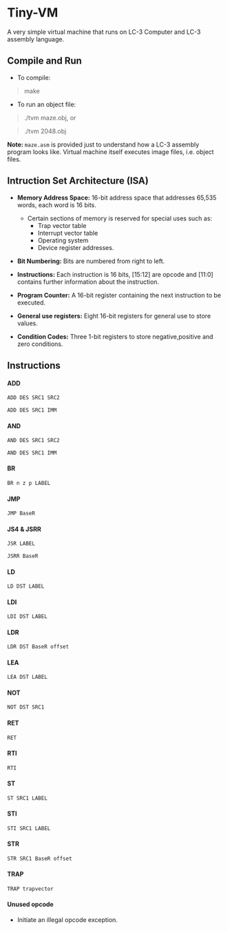 # Tiny-VM

A very simple virtual machine that runs on LC-3 Computer and LC-3 assembly language.

## Compile and Run

* To compile:

> make

* To run an object file:

> ./tvm maze.obj, or

> ./tvm 2048.obj

<b> Note: </b> <code>maze.asm</code> is provided just to understand how a LC-3 assembly program looks like. Virtual machine itself executes image files, i.e. object files.

## Intruction Set Architecture (ISA)

* <b>Memory Address Space:</b> 16-bit address space that addresses 65,535 words, each word is 16 bits.
  * Certain sections of memory is reserved for special uses such as:
    - Trap vector table
    - Interrupt vector table
    - Operating system
    - Device register addresses.

* <b>Bit Numbering:</b> Bits are numbered from right to left.

* <b>Instructions:</b> Each instruction is 16 bits, \[15:12] are opcode and \[11:0] contains further information about the instruction.

* <b>Program Counter:</b> A 16-bit register containing the next instruction to be executed.

* <b>General use registers:</b> Eight 16-bit registers for general use to store values.

* <b>Condition Codes:</b> Three 1-bit registers to store negative,positive and zero conditions.

<h2> Instructions </h2>

<h4> ADD </h4>

```c
ADD DES SRC1 SRC2
```

```c
ADD DES SRC1 IMM
```

<h4> AND </h4>

```c
AND DES SRC1 SRC2
```

```c
AND DES SRC1 IMM
```

<h4> BR </h4>

```c
BR n z p LABEL
```

<h4> JMP </h4>

```c
JMP BaseR
```

<h4> JS4 & JSRR </h4>

```c
JSR LABEL
```

```c
JSRR BaseR
```

<h4> LD </h4>

```c
LD DST LABEL
```

<h4> LDI </h4>

```c
LDI DST LABEL
```

<h4> LDR </h4>

```c
LDR DST BaseR offset
```

<h4> LEA </h4>

```c
LEA DST LABEL
```

<h4> NOT </h4>

```c
NOT DST SRC1
```

<h4> RET </h4>

```c
RET
```

<h4> RTI </h4>

```c
RTI
```

<h4> ST </h4>

```c
ST SRC1 LABEL
```

<h4> STI </h4>

```c
STI SRC1 LABEL
```

<h4> STR </h4>

```c
STR SRC1 BaseR offset
```

<h4> TRAP </h4>

```c
TRAP trapvector
```

<h4> Unused opcode </h4>

* Initiate an illegal opcode exception.
